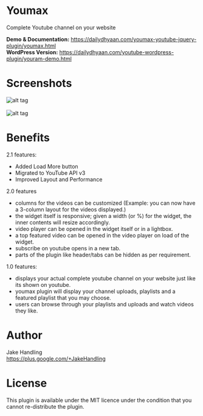 Youmax
======

Complete Youtube channel on your website

<b>Demo & Documentation:</b> https://dailydhyaan.com/youmax-youtube-jquery-plugin/youmax.html<br>
<b>WordPress Version:</b> https://dailydhyaan.com/youtube-wordpress-plugin/youram-demo.html<br>

Screenshots
========

![alt tag](https://3.bp.blogspot.com/-2faj3rje8Xg/V2pR1tE0SfI/AAAAAAAAB_I/H0-MZ2dUNW8V0vbfnPnNX-L4AOWVCHWOQCLcB/s800/ymax_screen_1.png)
<br><br>
![alt tag](https://1.bp.blogspot.com/-YTbp0peZVq0/V2pR1eVwLhI/AAAAAAAAB_E/l526m2SiQ0koBOJkUKWfXNcNV2N358jXQCLcB/s800/ymax_screen_2.png)


Benefits
========

2.1 features:
- Added Load More button
- Migrated to YouTube API v3
- Improved Layout and Performance

2.0 features
- columns for the videos can be customized (Example: you can now have a 3-column layout for the videos displayed.)
- the widget itself is responsive; given a width (or %) for the widget, the inner contents will resize accordingly.
- video player can be opened in the widget itself or in a lightbox.
- a top featured video can be opened in the video player on load of the widget.
- subscribe on youtube opens in a new tab.
- parts of the plugin like header/tabs can be hidden as per requirement.

1.0 features:
- displays your actual complete youtube channel on your website just like its shown on youtube.
- youmax plugin will display your channel uploads, playlists and a featured playlist that you may choose.
- users can browse through your playlists and uploads and watch videos they like.

Author
======
Jake Handling<br>
https://plus.google.com/+JakeHandling

License
=======
This plugin is available under the MIT licence under the condition that you cannot re-distribute the plugin.
